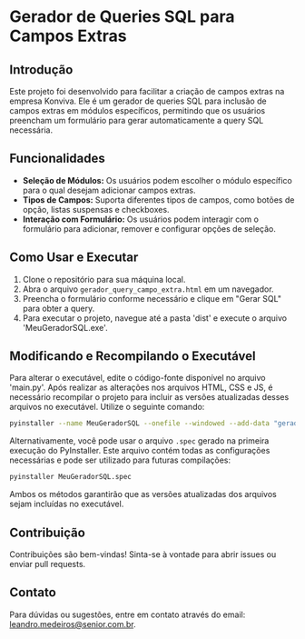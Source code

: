 # Gerador de Queries SQL para Campos Extras

## Introdução
Este projeto foi desenvolvido para facilitar a criação de campos extras na empresa Konviva. Ele é um gerador de queries SQL para inclusão de campos extras em módulos específicos, permitindo que os usuários preencham um formulário para gerar automaticamente a query SQL necessária.

## Funcionalidades
- **Seleção de Módulos:** Os usuários podem escolher o módulo específico para o qual desejam adicionar campos extras.
- **Tipos de Campos:** Suporta diferentes tipos de campos, como botões de opção, listas suspensas e checkboxes.
- **Interação com Formulário:** Os usuários podem interagir com o formulário para adicionar, remover e configurar opções de seleção.

## Como Usar e Executar
1. Clone o repositório para sua máquina local.
2. Abra o arquivo `gerador_query_campo_extra.html` em um navegador.
3. Preencha o formulário conforme necessário e clique em "Gerar SQL" para obter a query.
4. Para executar o projeto, navegue até a pasta 'dist' e execute o arquivo 'MeuGeradorSQL.exe'.

## Modificando e Recompilando o Executável
Para alterar o executável, edite o código-fonte disponível no arquivo 'main.py'. Após realizar as alterações nos arquivos HTML, CSS e JS, é necessário recompilar o projeto para incluir as versões atualizadas desses arquivos no executável. Utilize o seguinte comando:

```bash
pyinstaller --name MeuGeradorSQL --onefile --windowed --add-data "gerador_query_campo_extra.html:." --add-data "gerador_query_campo_extra.css:." --add-data "gerador_query_campo_extra.js:." main.py
```

Alternativamente, você pode usar o arquivo `.spec` gerado na primeira execução do PyInstaller. Este arquivo contém todas as configurações necessárias e pode ser utilizado para futuras compilações:

```bash
pyinstaller MeuGeradorSQL.spec
```

Ambos os métodos garantirão que as versões atualizadas dos arquivos sejam incluídas no executável.

## Contribuição
Contribuições são bem-vindas! Sinta-se à vontade para abrir issues ou enviar pull requests.

## Contato
Para dúvidas ou sugestões, entre em contato através do email: [leandro.medeiros@senior.com.br](mailto:leandro.medeiros@senior.com.br).
